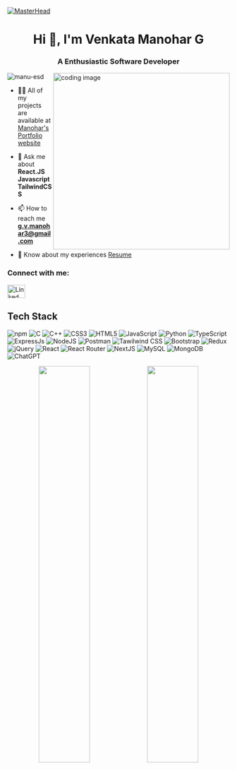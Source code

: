 [![MasterHead](https://media.licdn.com/dms/image/D4E16AQHXYNgtz3vSuw/profile-displaybackgroundimage-shrink_350_1400/0/1695251335055?e=1701302400&v=beta&t=SRjJZ_AiA70bP2ubV3zp2UEQTDKaTvye_DyeHJ7fZwM)](https://manohar-portfolio.vercel.app/)
<h1 align="center">Hi 👋, I'm Venkata Manohar G</h1>
<h3 align="center">A Enthusiastic Software Developer</h3>
<img align="right" alt="coding image"  width="400" src="https://camo.githubusercontent.com/c1dcb74cc1c1835b1d716f5051499a2814c683c806b15f04b0eba492863703e9/68747470733a2f2f63646e2e6472696262626c652e636f6d2f75736572732f3733303730332f73637265656e73686f74732f363538313234332f6176656e746f2e676966"/>

<p align="left"> <img src="https://komarev.com/ghpvc/?username=manu-esd&label=Profile%20views&color=0e75b6&style=flat" alt="manu-esd" /> </p>

- 👨‍💻 All of my projects are available at [Manohar's Portfolio website](https://manohar-portfolio.vercel.app/)

- 💬 Ask me about **React.JS Javascript TailwindCSS**

- 📫 How to reach me **g.v.manohar3@gmail.com**

- 📄 Know about my experiences [Resume](https://drive.google.com/file/d/1wTZoylXaHoXU1EHmB98U8eeV7tATdynu/view)

<h3 align="left">Connect with me:</h3>
<p align="left">
<a href="https://linkedin.com/in/https://www.linkedin.com/in/venkata-manohar-g-a76213292/" target="blank"><img align="center" src="https://raw.githubusercontent.com/rahuldkjain/github-profile-readme-generator/master/src/images/icons/Social/linked-in-alt.svg" alt="Linked" height="30" width="40" /></a>
</p>

## Tech Stack
![npm](https://img.shields.io/badge/npm-CB3837?style=flat&logo=npm&logoColor=white)
![C](https://img.shields.io/badge/c-%2300599C.svg?style=flat&logo=c%2B%2B&logoColor=white)
![C++](https://img.shields.io/badge/c++-%2300599C.svg?style=flat&logo=c%2B%2B&logoColor=white)
![CSS3](https://img.shields.io/badge/css3-%231572B6.svg?style=flat&logo=css3&logoColor=white)
![HTML5](https://img.shields.io/badge/Html5-%23E34F26.svg?style=flat&logo=html5&logoColor=white)
![JavaScript](https://img.shields.io/badge/Javascript-%23323330.svg?style=flat&logo=javascript&logoColor=%23F7DF1E)
![Python](https://img.shields.io/badge/Python-3670A0?style=flat&logo=python&logoColor=ffdd54)
![TypeScript](https://img.shields.io/badge/Typescript-%23007ACC.svg?style=flat&logo=typescript&logoColor=white) 
![ExpressJs](https://img.shields.io/badge/Express.js-000000?style=flat&logo=express&logoColor=white)
![NodeJS](https://img.shields.io/badge/Node.js-339933?style=flat&logo=nodedotjs&logoColor=white)
![Postman](https://img.shields.io/badge/Postman-FF6C37?style=flat&logo=Postman&logoColor=white)
![Tawilwind CSS](https://img.shields.io/badge/-Tailwind%20CSS-38bdf8?style=flat&logo=Tailwindcss&logoColor=white)
![Bootstrap](https://img.shields.io/badge/Bootstrap-%23563D7C.svg?style=flat&logo=bootstrap&logoColor=white)
![Redux](https://img.shields.io/badge/Redux-%23593d88.svg?style=flat&logo=redux&logoColor=white)
![jQuery](https://img.shields.io/badge/jquery-%230769AD.svg?style=flat&logo=jquery&logoColor=white)
![React](https://img.shields.io/badge/React-%2320232a.svg?style=flat&logo=react&logoColor=%2361DAFB)
![React Router](https://img.shields.io/badge/React_Router-CA4245?style=flat&logo=react-router&logoColor=white)
![NextJS](https://img.shields.io/badge/Next%20js-000000?style=flat&logo=nextdotjs&logoColor=white)
![MySQL](https://img.shields.io/badge/Mysql-%2300f.svg?style=flat&logo=mysql&logoColor=white)
![MongoDB](https://img.shields.io/badge/MongoDB-4EA94B?style=flat&logo=mongodb&logoColor=white)
![ChatGPT](https://img.shields.io/badge/ChatGPT-74aa9c?style=flat&logo=openai&logoColor=white)


<p align="center">
  <img width="48%" src="https://github-readme-stats.vercel.app/api?username=manu-esd&show_icons=true" />
  <img width="48%" src="https://github-readme-streak-stats.herokuapp.com/?user=manu-esd&show_icons" />
</p>
